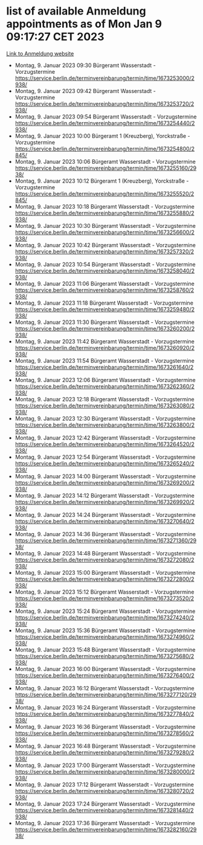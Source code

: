 # list of available Anmeldung appointments as of Mon Jan  9 09:17:27 CET 2023
[Link to Anmeldung website](https://service.berlin.de/terminvereinbarung/termin/tag.php?termin=0&anliegen[]=120686&dienstleisterlist=122210,122217,327316,122219,327312,122227,327314,122231,327346,122243,327348,122252,329742,122260,329745,122262,329748,122254,329751,122271,327278,122273,327274,122277,327276,330436,122280,327294,122282,327290,122284,327292,327539,122291,327270,122285,327266,122286,327264,122296,327268,150230,329760,122301,327282,122297,327286,122294,327284,122312,329763,122314,329775,122304,327330,122311,327334,122309,327332,122281,327352,122279,329772,122276,327324,122274,327326,122267,329766,122246,327318,122251,327320,122257,327322,122208,327298,122226,327300,121362,121364&herkunft=http%3A%2F%2Fservice.berlin.de%2Fdienstleistung%2F120686%2F)
- Montag, 9. Januar 2023 09:30 Bürgeramt Wasserstadt - Vorzugstermine https://service.berlin.de/terminvereinbarung/termin/time/1673253000/2938/
- Montag, 9. Januar 2023 09:42 Bürgeramt Wasserstadt - Vorzugstermine https://service.berlin.de/terminvereinbarung/termin/time/1673253720/2938/
- Montag, 9. Januar 2023 09:54 Bürgeramt Wasserstadt - Vorzugstermine https://service.berlin.de/terminvereinbarung/termin/time/1673254440/2938/
- Montag, 9. Januar 2023 10:00 Bürgeramt 1 (Kreuzberg), Yorckstraße - Vorzugstermine https://service.berlin.de/terminvereinbarung/termin/time/1673254800/2845/
- Montag, 9. Januar 2023 10:06 Bürgeramt Wasserstadt - Vorzugstermine https://service.berlin.de/terminvereinbarung/termin/time/1673255160/2938/
- Montag, 9. Januar 2023 10:12 Bürgeramt 1 (Kreuzberg), Yorckstraße - Vorzugstermine https://service.berlin.de/terminvereinbarung/termin/time/1673255520/2845/
- Montag, 9. Januar 2023 10:18 Bürgeramt Wasserstadt - Vorzugstermine https://service.berlin.de/terminvereinbarung/termin/time/1673255880/2938/
- Montag, 9. Januar 2023 10:30 Bürgeramt Wasserstadt - Vorzugstermine https://service.berlin.de/terminvereinbarung/termin/time/1673256600/2938/
- Montag, 9. Januar 2023 10:42 Bürgeramt Wasserstadt - Vorzugstermine https://service.berlin.de/terminvereinbarung/termin/time/1673257320/2938/
- Montag, 9. Januar 2023 10:54 Bürgeramt Wasserstadt - Vorzugstermine https://service.berlin.de/terminvereinbarung/termin/time/1673258040/2938/
- Montag, 9. Januar 2023 11:06 Bürgeramt Wasserstadt - Vorzugstermine https://service.berlin.de/terminvereinbarung/termin/time/1673258760/2938/
- Montag, 9. Januar 2023 11:18 Bürgeramt Wasserstadt - Vorzugstermine https://service.berlin.de/terminvereinbarung/termin/time/1673259480/2938/
- Montag, 9. Januar 2023 11:30 Bürgeramt Wasserstadt - Vorzugstermine https://service.berlin.de/terminvereinbarung/termin/time/1673260200/2938/
- Montag, 9. Januar 2023 11:42 Bürgeramt Wasserstadt - Vorzugstermine https://service.berlin.de/terminvereinbarung/termin/time/1673260920/2938/
- Montag, 9. Januar 2023 11:54 Bürgeramt Wasserstadt - Vorzugstermine https://service.berlin.de/terminvereinbarung/termin/time/1673261640/2938/
- Montag, 9. Januar 2023 12:06 Bürgeramt Wasserstadt - Vorzugstermine https://service.berlin.de/terminvereinbarung/termin/time/1673262360/2938/
- Montag, 9. Januar 2023 12:18 Bürgeramt Wasserstadt - Vorzugstermine https://service.berlin.de/terminvereinbarung/termin/time/1673263080/2938/
- Montag, 9. Januar 2023 12:30 Bürgeramt Wasserstadt - Vorzugstermine https://service.berlin.de/terminvereinbarung/termin/time/1673263800/2938/
- Montag, 9. Januar 2023 12:42 Bürgeramt Wasserstadt - Vorzugstermine https://service.berlin.de/terminvereinbarung/termin/time/1673264520/2938/
- Montag, 9. Januar 2023 12:54 Bürgeramt Wasserstadt - Vorzugstermine https://service.berlin.de/terminvereinbarung/termin/time/1673265240/2938/
- Montag, 9. Januar 2023 14:00 Bürgeramt Wasserstadt - Vorzugstermine https://service.berlin.de/terminvereinbarung/termin/time/1673269200/2938/
- Montag, 9. Januar 2023 14:12 Bürgeramt Wasserstadt - Vorzugstermine https://service.berlin.de/terminvereinbarung/termin/time/1673269920/2938/
- Montag, 9. Januar 2023 14:24 Bürgeramt Wasserstadt - Vorzugstermine https://service.berlin.de/terminvereinbarung/termin/time/1673270640/2938/
- Montag, 9. Januar 2023 14:36 Bürgeramt Wasserstadt - Vorzugstermine https://service.berlin.de/terminvereinbarung/termin/time/1673271360/2938/
- Montag, 9. Januar 2023 14:48 Bürgeramt Wasserstadt - Vorzugstermine https://service.berlin.de/terminvereinbarung/termin/time/1673272080/2938/
- Montag, 9. Januar 2023 15:00 Bürgeramt Wasserstadt - Vorzugstermine https://service.berlin.de/terminvereinbarung/termin/time/1673272800/2938/
- Montag, 9. Januar 2023 15:12 Bürgeramt Wasserstadt - Vorzugstermine https://service.berlin.de/terminvereinbarung/termin/time/1673273520/2938/
- Montag, 9. Januar 2023 15:24 Bürgeramt Wasserstadt - Vorzugstermine https://service.berlin.de/terminvereinbarung/termin/time/1673274240/2938/
- Montag, 9. Januar 2023 15:36 Bürgeramt Wasserstadt - Vorzugstermine https://service.berlin.de/terminvereinbarung/termin/time/1673274960/2938/
- Montag, 9. Januar 2023 15:48 Bürgeramt Wasserstadt - Vorzugstermine https://service.berlin.de/terminvereinbarung/termin/time/1673275680/2938/
- Montag, 9. Januar 2023 16:00 Bürgeramt Wasserstadt - Vorzugstermine https://service.berlin.de/terminvereinbarung/termin/time/1673276400/2938/
- Montag, 9. Januar 2023 16:12 Bürgeramt Wasserstadt - Vorzugstermine https://service.berlin.de/terminvereinbarung/termin/time/1673277120/2938/
- Montag, 9. Januar 2023 16:24 Bürgeramt Wasserstadt - Vorzugstermine https://service.berlin.de/terminvereinbarung/termin/time/1673277840/2938/
- Montag, 9. Januar 2023 16:36 Bürgeramt Wasserstadt - Vorzugstermine https://service.berlin.de/terminvereinbarung/termin/time/1673278560/2938/
- Montag, 9. Januar 2023 16:48 Bürgeramt Wasserstadt - Vorzugstermine https://service.berlin.de/terminvereinbarung/termin/time/1673279280/2938/
- Montag, 9. Januar 2023 17:00 Bürgeramt Wasserstadt - Vorzugstermine https://service.berlin.de/terminvereinbarung/termin/time/1673280000/2938/
- Montag, 9. Januar 2023 17:12 Bürgeramt Wasserstadt - Vorzugstermine https://service.berlin.de/terminvereinbarung/termin/time/1673280720/2938/
- Montag, 9. Januar 2023 17:24 Bürgeramt Wasserstadt - Vorzugstermine https://service.berlin.de/terminvereinbarung/termin/time/1673281440/2938/
- Montag, 9. Januar 2023 17:36 Bürgeramt Wasserstadt - Vorzugstermine https://service.berlin.de/terminvereinbarung/termin/time/1673282160/2938/
